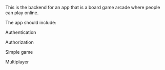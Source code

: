 This is the backend for an app that is a board game arcade where people can play online.

The app should include:

Authentication

Authorization

Simple game

Multiplayer


